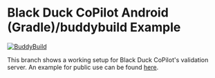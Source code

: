 # Black Duck CoPilot Android (Gradle)/buddybuild Example

[![BuddyBuild](https://dashboard.buddybuild.com/api/statusImage?appID=59a5724a6749de0001f9e85e&branch=master&build=latest)](https://dashboard.buddybuild.com/apps/59a5724a6749de0001f9e85e/build/latest?branch=master)

This branch shows a working setup for Black Duck CoPilot's validation server.
An example for public use can be found [here](https://github.com/BlackDuckCoPilot/example-android-buddybuild).
